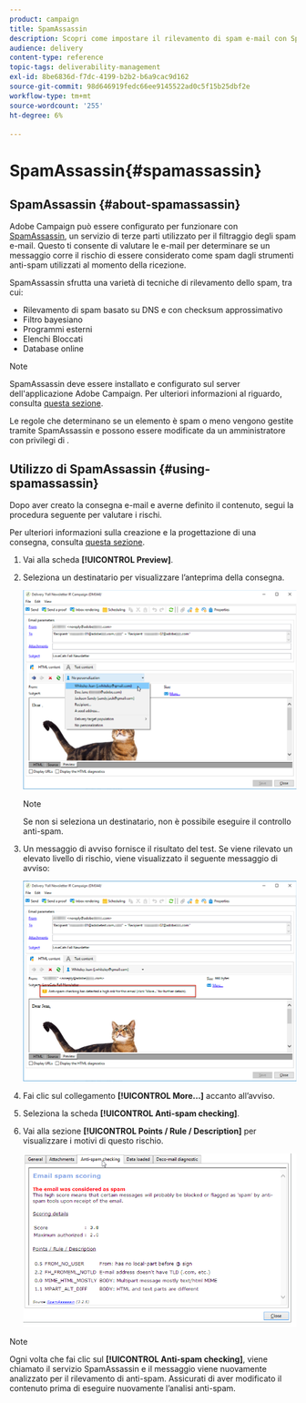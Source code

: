```yaml
---
product: campaign
title: SpamAssassin
description: Scopri come impostare il rilevamento di spam e-mail con SpamAssassin
audience: delivery
content-type: reference
topic-tags: deliverability-management
exl-id: 8be6836d-f7dc-4199-b2b2-b6a9cac9d162
source-git-commit: 98d646919fedc66ee9145522ad0c5f15b25dbf2e
workflow-type: tm+mt
source-wordcount: '255'
ht-degree: 6%

---
```


# SpamAssassin{#spamassassin}

## SpamAssassin {#about-spamassassin}

Adobe Campaign può essere configurato per funzionare con [SpamAssassin](https://spamassassin.apache.org), un servizio di terze parti utilizzato per il filtraggio degli spam e-mail. Questo ti consente di valutare le e-mail per determinare se un messaggio corre il rischio di essere considerato come spam dagli strumenti anti-spam utilizzati al momento della ricezione.

SpamAssassin sfrutta una varietà di tecniche di rilevamento dello spam, tra cui:

* Rilevamento di spam basato su DNS e con checksum approssimativo
* Filtro bayesiano
* Programmi esterni
* Elenchi Bloccati
* Database online

>[!NOTE]
>
>SpamAssassin deve essere installato e configurato sul server dell&#39;applicazione Adobe Campaign. Per ulteriori informazioni al riguardo, consulta [questa sezione](../../installation/using/configuring-spamassassin.md).
>
>Le regole che determinano se un elemento è spam o meno vengono gestite tramite SpamAssassin e possono essere modificate da un amministratore con privilegi di .

## Utilizzo di SpamAssassin {#using-spamassassin}

Dopo aver creato la consegna e-mail e averne definito il contenuto, segui la procedura seguente per valutare i rischi.

Per ulteriori informazioni sulla creazione e la progettazione di una consegna, consulta [questa sezione](../../delivery/using/about-email-channel.md).

1. Vai alla scheda **[!UICONTROL Preview]**. 
1. Seleziona un destinatario per visualizzare l’anteprima della consegna.

   ![](assets/s_tn_del_preview_spamassassin_recipient.png)

   >[!NOTE]
   >
   >Se non si seleziona un destinatario, non è possibile eseguire il controllo anti-spam.

1. Un messaggio di avviso fornisce il risultato del test. Se viene rilevato un elevato livello di rischio, viene visualizzato il seguente messaggio di avviso:

   ![](assets/s_tn_del_preview_spamassassin_ko.png)

1. Fai clic sul collegamento **[!UICONTROL More...]** accanto all’avviso.
1. Seleziona la scheda **[!UICONTROL Anti-spam checking]**.
1. Vai alla sezione **[!UICONTROL Points / Rule / Description]** per visualizzare i motivi di questo rischio.

   ![](assets/s_tn_del_msg_spamassassin_ko.png)

>[!NOTE]
>
>Ogni volta che fai clic sul **[!UICONTROL Anti-spam checking]**, viene chiamato il servizio SpamAssassin e il messaggio viene nuovamente analizzato per il rilevamento di anti-spam. Assicurati di aver modificato il contenuto prima di eseguire nuovamente l’analisi anti-spam.
